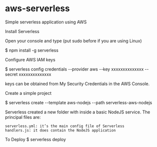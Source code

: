 # aws-serverless
Simple serverless application using AWS

Install Serverless

Open your console and type (put sudo before if you are using Linux)

$ npm install -g serverless

Configure AWS IAM keys

$ serverless config credentials --provider aws --key xxxxxxxxxxxxxx --secret xxxxxxxxxxxxxx

keys can be obtained from My Security Credentials in the AWS Console.

Create a simple project

$ serverless create --template aws-nodejs --path serverless-aws-nodejs

Serverless created a new folder with inside a basic NodeJS service. The principal files are:

    serverless.yml: it’s the main config file of Serverless
    handlers.js: it does contain the NodeJS application
    
To Deploy
$ serverless deploy
